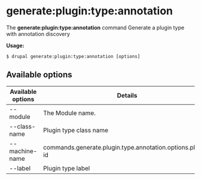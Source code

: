 # generate:plugin:type:annotation
The **generate:plugin:type:annotation** command Generate a plugin type with annotation discovery

**Usage:**
```
$ drupal generate:plugin:type:annotation [options] 
```

## Available options
Available options | Details
-------|-------------
--module | The Module name.
--class-name | Plugin type class name
--machine-name | commands.generate.plugin.type.annotation.options.plugin-id
--label | Plugin type label
